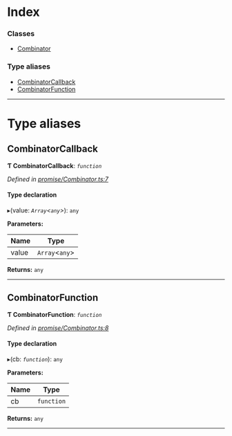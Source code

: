 

# Index

### Classes

* [Combinator](../classes/_promise_combinator_.combinator.md)

### Type aliases

* [CombinatorCallback](_promise_combinator_.md#combinatorcallback)
* [CombinatorFunction](_promise_combinator_.md#combinatorfunction)

---

# Type aliases

<a id="combinatorcallback"></a>

##  CombinatorCallback

**Ƭ CombinatorCallback**: *`function`*

*Defined in [promise/Combinator.ts:7](https://github.com/polkadot-js/api/blob/5fa087e/packages/api/src/promise/Combinator.ts#L7)*

#### Type declaration
▸(value: *`Array`<`any`>*): `any`

**Parameters:**

| Name | Type |
| ------ | ------ |
| value | `Array`<`any`> |

**Returns:** `any`

___
<a id="combinatorfunction"></a>

##  CombinatorFunction

**Ƭ CombinatorFunction**: *`function`*

*Defined in [promise/Combinator.ts:8](https://github.com/polkadot-js/api/blob/5fa087e/packages/api/src/promise/Combinator.ts#L8)*

#### Type declaration
▸(cb: *`function`*): `any`

**Parameters:**

| Name | Type |
| ------ | ------ |
| cb | `function` |

**Returns:** `any`

___


